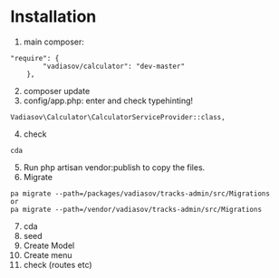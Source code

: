 # Installation
1. main composer:
````
"require": {
        "vadiasov/calculator": "dev-master"
    },
````
2. composer update
3. config/app.php: enter and check typehinting!
````
Vadiasov\Calculator\CalculatorServiceProvider::class,
````
4. check
````
cda
````

5. Run php artisan vendor:publish to copy the files.
6. Migrate
````
pa migrate --path=/packages/vadiasov/tracks-admin/src/Migrations
or
pa migrate --path=/vendor/vadiasov/tracks-admin/src/Migrations
````
7. cda
8. seed
9. Create Model
10. Create menu
9. check (routes etc)